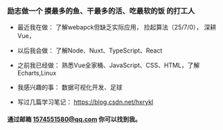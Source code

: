 ### 励志做一个 摸最多的鱼、干最多的活、吃最软的饭 的打工人


- 最近我在做： 
 了解webapck但缺乏实际应用，
 捡起算法（25/7/0），
 深耕Vue，

- 以后我会做：
  了解Node、Nuxt、TypeScript、React

-  之前我已经做：
  熟悉Vue全家桶、JavaScript、CSS、HTML，了解Echarts,Linux
  
- 我感兴趣的事：
  数据可视化开发、足球

- 写过几篇学习笔记：
  https://blog.csdn.net/hxrykl

#### 通过邮箱 1574551580@qq.com 你可以找到我。


